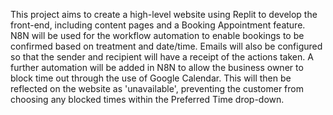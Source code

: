 This project aims to create a high-level website using Replit to develop the front-end, including content pages and a Booking Appointment feature. N8N will be used for the workflow automation to enable bookings to be confirmed based on treatment and date/time. Emails will also be configured so that the sender and recipient will have a receipt of the actions taken. A further automation will be added in N8N to allow the business owner to block time out through the use of Google Calendar. This will then be reflected on the website as 'unavailable', preventing the customer from choosing any blocked times within the Preferred Time drop-down. 
